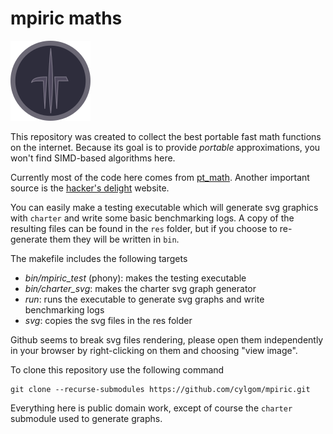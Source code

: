 # mpiric maths
![logo](res/icons/mpiric_128.png)

This repository was created to collect the best
portable fast math functions on the internet.
Because its goal is to provide _portable_ approximations,
you won't find SIMD-based algorithms here.

Currently most of the code here comes from [pt_math](https://github.com/pmttavara/pt_math).
Another important source is the [hacker's delight](https://hackersdelight.org) website.

You can easily make a testing executable which will generate svg
graphics with `charter` and write some basic benchmarking logs.
A copy of the resulting files can be found in the `res` folder,
but if you choose to re-generate them they will be written in `bin`.

The makefile includes the following targets
 - *bin/mpiric_test* (phony): makes the testing executable
 - *bin/charter_svg*: makes the charter svg graph generator
 - *run*: runs the executable to generate svg graphs and write benchmarking logs
 - *svg*: copies the svg files in the res folder

Github seems to break svg files rendering, please open them
independently in your browser by right-clicking on them and
choosing "view image".

To clone this repository use the following command
```
git clone --recurse-submodules https://github.com/cylgom/mpiric.git
```

Everything here is public domain work, except of course
the `charter` submodule used to generate graphs.
